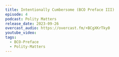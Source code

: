 ```yaml
---
title: Intentionally Cumbersome (BCO Preface III)
episode: 4
podcast: Polity Matters
release_date: 2023-09-26
overcast_audio: https://overcast.fm/+BCgXKrTky0
youtube_video: 
tags:
  - BCO-Preface
  - Polity-Matters
---
```

